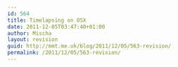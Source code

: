 ```yaml
---
id: 564
title: Timelapsing on OSX
date: 2011-12-05T03:47:40+01:00
author: Mischa
layout: revision
guid: http://mmt.me.uk/blog/2011/12/05/563-revision/
permalink: /2011/12/05/563-revision/
---
```

